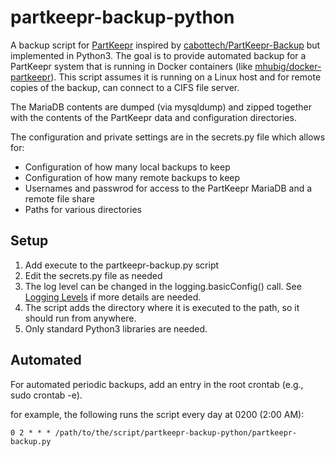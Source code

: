 # partkeepr-backup-python
A backup script for [PartKeepr](https://www.partkeepr.org/) inspired by [cabottech/PartKeepr-Backup](https://github.com/cabottech/PartKeepr-Backup) but implemented in Python3. The goal is to provide automated backup for a PartKeepr system that is running in Docker containers (like [mhubig/docker-partkeepr](https://github.com/mhubig/docker-partkeepr/blob/master/crontab)). This script assumes it is running on a Linux host and for remote copies of the backup, can connect to a CIFS file server.

The MariaDB contents are dumped (via mysqldump) and zipped together with the contents of the PartKeepr data and configuration directories.

The configuration and private settings are in the secrets.py file which allows for:

* Configuration of how many local backups to keep
* Configuration of how many remote backups to keep
* Usernames and passwrod for access to the PartKeepr MariaDB and a remote file share
* Paths for various directories

## Setup
1. Add execute to the partkeepr-backup.py script
1. Edit the secrets.py file as needed
1. The log level can be changed in the logging.basicConfig() call. See [Logging Levels](https://docs.python.org/3/library/logging.html#logging-levels) if more details are needed.
1. The script adds the directory where it is executed to the path, so it should run from anywhere.
1. Only standard Python3 libraries are needed.

## Automated
For automated periodic backups, add an entry in the root crontab (e.g., sudo crontab -e). 

for example, the following runs the script every day at 0200 (2:00 AM):
```
0 2 * * * /path/to/the/script/partkeepr-backup-python/partkeepr-backup.py
```
